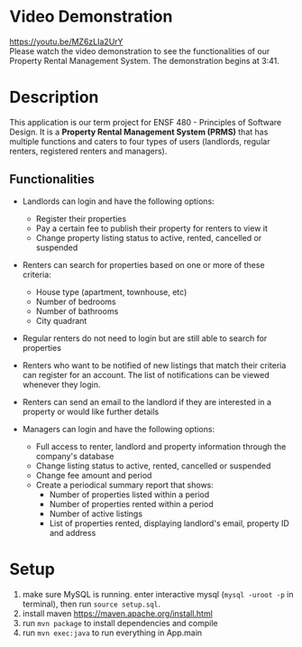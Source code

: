 # Video Demonstration

https://youtu.be/MZ6zLIa2UrY <br/>
Please watch the video demonstration to see the functionalities of our Property Rental Management System. 
The demonstration begins at 3:41.

# Description

This application is our term project for ENSF 480 - Principles of Software Design. It is a **Property Rental Management System (PRMS)** that has multiple functions and caters to four types of users (landlords, regular renters, registered renters and managers). 

## Functionalities 
- Landlords can login and have the following options:
  - Register their properties
  - Pay a certain fee to publish their property for renters to view it
  - Change property listing status to active, rented, cancelled or suspended

- Renters can search for properties based on one or more of these criteria:
  - House type (apartment, townhouse, etc)
  - Number of bedrooms
  - Number of bathrooms
  - City quadrant
  
- Regular renters do not need to login but are still able to search for properties
- Renters who want to be notified of new listings that match their criteria can register for an account. The list of notifications can be viewed whenever they login.

- Renters can send an email to the landlord if they are interested in a property or would like further details

- Managers can login and have the following options:
  - Full access to renter, landlord and property information through the company's database
  - Change listing status to active, rented, cancelled or suspended
  - Change fee amount and period
  - Create a periodical summary report that shows:
    - Number of properties listed within a period 
    - Number of properties rented within a period
    - Number of active listings 
    - List of properties rented, displaying landlord's email, property ID and address

# Setup

1. make sure MySQL is running. enter interactive mysql (`mysql -uroot -p` in terminal), then run `source setup.sql`.
2. install maven https://maven.apache.org/install.html
3. run `mvn package` to install dependencies and compile
4. run `mvn exec:java` to run everything in App.main
